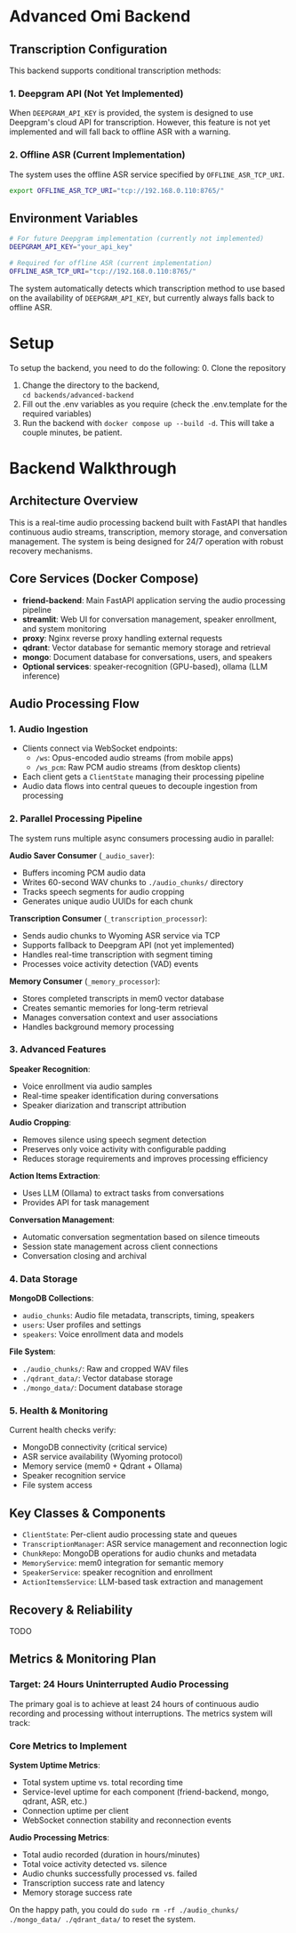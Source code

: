 # Advanced Omi Backend

## Transcription Configuration

This backend supports conditional transcription methods:

### 1. Deepgram API (Not Yet Implemented)
When `DEEPGRAM_API_KEY` is provided, the system is designed to use Deepgram's cloud API for transcription. However, this feature is not yet implemented and will fall back to offline ASR with a warning.

### 2. Offline ASR (Current Implementation)
The system uses the offline ASR service specified by `OFFLINE_ASR_TCP_URI`.

```bash
export OFFLINE_ASR_TCP_URI="tcp://192.168.0.110:8765/"
```

## Environment Variables

```bash
# For future Deepgram implementation (currently not implemented)
DEEPGRAM_API_KEY="your_api_key"

# Required for offline ASR (current implementation)
OFFLINE_ASR_TCP_URI="tcp://192.168.0.110:8765/"
```

The system automatically detects which transcription method to use based on the availability of `DEEPGRAM_API_KEY`, but currently always falls back to offline ASR.

# Setup

To setup the backend, you need to do the following:
0. Clone the repository
1. Change the directory to the backend,  
`cd backends/advanced-backend`
2. Fill out the .env variables as you require (check the .env.template for the required variables)
3. Run the backend with `docker compose up --build -d`. This will take a couple minutes, be patient.


# Backend Walkthrough

## Architecture Overview

This is a real-time audio processing backend built with FastAPI that handles continuous audio streams, transcription, memory storage, and conversation management. The system is being designed for 24/7 operation with robust recovery mechanisms.

## Core Services (Docker Compose)

- **friend-backend**: Main FastAPI application serving the audio processing pipeline
- **streamlit**: Web UI for conversation management, speaker enrollment, and system monitoring  
- **proxy**: Nginx reverse proxy handling external requests
- **qdrant**: Vector database for semantic memory storage and retrieval
- **mongo**: Document database for conversations, users, and speakers
- **Optional services**: speaker-recognition (GPU-based), ollama (LLM inference)

## Audio Processing Flow

### 1. Audio Ingestion
- Clients connect via WebSocket endpoints:
  - `/ws`: Opus-encoded audio streams (from mobile apps)
  - `/ws_pcm`: Raw PCM audio streams (from desktop clients)
- Each client gets a `ClientState` managing their processing pipeline
- Audio data flows into central queues to decouple ingestion from processing

### 2. Parallel Processing Pipeline
The system runs multiple async consumers processing audio in parallel:

**Audio Saver Consumer** (`_audio_saver`):
- Buffers incoming PCM audio data
- Writes 60-second WAV chunks to `./audio_chunks/` directory
- Tracks speech segments for audio cropping
- Generates unique audio UUIDs for each chunk

**Transcription Consumer** (`_transcription_processor`):
- Sends audio chunks to Wyoming ASR service via TCP
- Supports fallback to Deepgram API (not yet implemented)
- Handles real-time transcription with segment timing
- Processes voice activity detection (VAD) events

**Memory Consumer** (`_memory_processor`):
- Stores completed transcripts in mem0 vector database
- Creates semantic memories for long-term retrieval
- Manages conversation context and user associations
- Handles background memory processing

### 3. Advanced Features

**Speaker Recognition**:
- Voice enrollment via audio samples
- Real-time speaker identification during conversations
- Speaker diarization and transcript attribution

**Audio Cropping**:
- Removes silence using speech segment detection
- Preserves only voice activity with configurable padding
- Reduces storage requirements and improves processing efficiency

**Action Items Extraction**:
- Uses LLM (Ollama) to extract tasks from conversations
- Provides API for task management

**Conversation Management**:
- Automatic conversation segmentation based on silence timeouts
- Session state management across client connections
- Conversation closing and archival

### 4. Data Storage

**MongoDB Collections**:
- `audio_chunks`: Audio file metadata, transcripts, timing, speakers
- `users`: User profiles and settings
- `speakers`: Voice enrollment data and models

**File System**:
- `./audio_chunks/`: Raw and cropped WAV files
- `./qdrant_data/`: Vector database storage
- `./mongo_data/`: Document database storage

### 5. Health & Monitoring

Current health checks verify:
- MongoDB connectivity (critical service)
- ASR service availability (Wyoming protocol)
- Memory service (mem0 + Qdrant + Ollama)
- Speaker recognition service
- File system access

## Key Classes & Components

- `ClientState`: Per-client audio processing state and queues
- `TranscriptionManager`: ASR service management and reconnection logic
- `ChunkRepo`: MongoDB operations for audio chunks and metadata
- `MemoryService`: mem0 integration for semantic memory
- `SpeakerService`: speaker recognition and enrollment
- `ActionItemsService`: LLM-based task extraction and management

## Recovery & Reliability
TODO

## Metrics & Monitoring Plan

### Target: 24 Hours Uninterrupted Audio Processing

The primary goal is to achieve at least 24 hours of continuous audio recording and processing without interruptions. The metrics system will track:

### Core Metrics to Implement

**System Uptime Metrics**:
- Total system uptime vs. total recording time
- Service-level uptime for each component (friend-backend, mongo, qdrant, ASR, etc.)
- Connection uptime per client
- WebSocket connection stability and reconnection events

**Audio Processing Metrics**:
- Total audio recorded (duration in hours/minutes)
- Total voice activity detected vs. silence
- Audio chunks successfully processed vs. failed
- Transcription success rate and latency
- Memory storage success rate

On the happy path, you could do `sudo rm -rf ./audio_chunks/ ./mongo_data/ ./qdrant_data/` to reset the system.